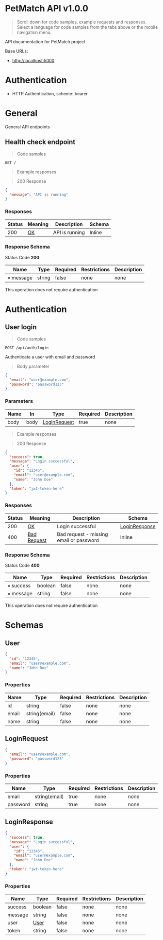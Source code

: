 <!-- Generator: Widdershins v4.0.1 -->

<h1 id="petmatch-api">PetMatch API v1.0.0</h1>

> Scroll down for code samples, example requests and responses. Select a language for code samples from the tabs above or the mobile navigation menu.

API documentation for PetMatch project

Base URLs:

* <a href="http://localhost:5000">http://localhost:5000</a>

# Authentication

- HTTP Authentication, scheme: bearer 

<h1 id="petmatch-api-general">General</h1>

General API endpoints

## Health check endpoint

> Code samples

`GET /`

> Example responses

> 200 Response

```json
{
  "message": "API is running"
}
```

<h3 id="health-check-endpoint-responses">Responses</h3>

|Status|Meaning|Description|Schema|
|---|---|---|---|
|200|[OK](https://tools.ietf.org/html/rfc7231#section-6.3.1)|API is running|Inline|

<h3 id="health-check-endpoint-responseschema">Response Schema</h3>

Status Code **200**

|Name|Type|Required|Restrictions|Description|
|---|---|---|---|---|
|» message|string|false|none|none|

<aside class="success">
This operation does not require authentication
</aside>

<h1 id="petmatch-api-authentication">Authentication</h1>

## User login

> Code samples

`POST /api/auth/login`

Authenticate a user with email and password

> Body parameter

```json
{
  "email": "user@example.com",
  "password": "password123"
}
```

<h3 id="user-login-parameters">Parameters</h3>

|Name|In|Type|Required|Description|
|---|---|---|---|---|
|body|body|[LoginRequest](#schemaloginrequest)|true|none|

> Example responses

> 200 Response

```json
{
  "success": true,
  "message": "Login successful",
  "user": {
    "id": "12345",
    "email": "user@example.com",
    "name": "John Doe"
  },
  "token": "jwt-token-here"
}
```

<h3 id="user-login-responses">Responses</h3>

|Status|Meaning|Description|Schema|
|---|---|---|---|
|200|[OK](https://tools.ietf.org/html/rfc7231#section-6.3.1)|Login successful|[LoginResponse](#schemaloginresponse)|
|400|[Bad Request](https://tools.ietf.org/html/rfc7231#section-6.5.1)|Bad request - missing email or password|Inline|

<h3 id="user-login-responseschema">Response Schema</h3>

Status Code **400**

|Name|Type|Required|Restrictions|Description|
|---|---|---|---|---|
|» success|boolean|false|none|none|
|» message|string|false|none|none|

<aside class="success">
This operation does not require authentication
</aside>

# Schemas

<h2 id="tocS_User">User</h2>
<!-- backwards compatibility -->
<a id="schemauser"></a>
<a id="schema_User"></a>
<a id="tocSuser"></a>
<a id="tocsuser"></a>

```json
{
  "id": "12345",
  "email": "user@example.com",
  "name": "John Doe"
}

```

### Properties

|Name|Type|Required|Restrictions|Description|
|---|---|---|---|---|
|id|string|false|none|none|
|email|string(email)|false|none|none|
|name|string|false|none|none|

<h2 id="tocS_LoginRequest">LoginRequest</h2>
<!-- backwards compatibility -->
<a id="schemaloginrequest"></a>
<a id="schema_LoginRequest"></a>
<a id="tocSloginrequest"></a>
<a id="tocsloginrequest"></a>

```json
{
  "email": "user@example.com",
  "password": "password123"
}

```

### Properties

|Name|Type|Required|Restrictions|Description|
|---|---|---|---|---|
|email|string(email)|true|none|none|
|password|string|true|none|none|

<h2 id="tocS_LoginResponse">LoginResponse</h2>
<!-- backwards compatibility -->
<a id="schemaloginresponse"></a>
<a id="schema_LoginResponse"></a>
<a id="tocSloginresponse"></a>
<a id="tocsloginresponse"></a>

```json
{
  "success": true,
  "message": "Login successful",
  "user": {
    "id": "12345",
    "email": "user@example.com",
    "name": "John Doe"
  },
  "token": "jwt-token-here"
}

```

### Properties

|Name|Type|Required|Restrictions|Description|
|---|---|---|---|---|
|success|boolean|false|none|none|
|message|string|false|none|none|
|user|[User](#schemauser)|false|none|none|
|token|string|false|none|none|


